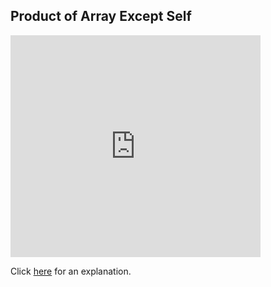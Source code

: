 ##  Product of Array Except Self 

<iframe src="https://leetcode.com/playground/gmrj8ALU/shared" frameBorder="0" width="400" height="355"></iframe>

Click [here](Explanation.md) for an explanation.

